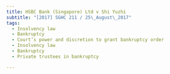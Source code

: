 ```yaml
---
title: HSBC Bank (Singapore) Ltd v Shi Yuzhi 
subtitle: "[2017] SGHC 211 / 25\_August\_2017"
tags:
  - Insolvency law
  - Bankruptcy
  - Court’s power and discretion to grant bankruptcy order
  - Insolvency law
  - Bankruptcy
  - Private trustees in bankruptcy

---
```


